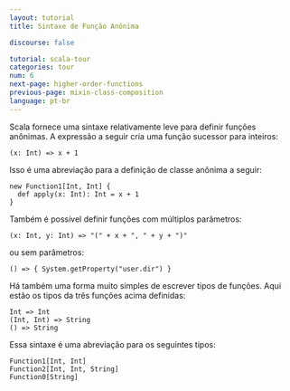 ```yaml
---
layout: tutorial
title: Sintaxe de Função Anônima

discourse: false

tutorial: scala-tour
categories: tour
num: 6
next-page: higher-order-functions
previous-page: mixin-class-composition
language: pt-br
---
```


Scala fornece uma sintaxe relativamente leve para definir funções anônimas. A expressão a seguir cria uma função sucessor para inteiros:

```tut
(x: Int) => x + 1
```

Isso é uma abreviação para a definição de classe anônima a seguir:

```tut
new Function1[Int, Int] {
  def apply(x: Int): Int = x + 1
}
```

Também é possível definir funções com múltiplos parâmetros:

```tut
(x: Int, y: Int) => "(" + x + ", " + y + ")"
```

ou sem parâmetros:

```tut
() => { System.getProperty("user.dir") }
```

Há também uma forma muito simples de escrever tipos de funções. Aqui estão os tipos da três funções acima definidas:

```
Int => Int
(Int, Int) => String
() => String
```

Essa sintaxe é uma abreviação para os seguintes tipos:

```
Function1[Int, Int]
Function2[Int, Int, String]
Function0[String]
```
